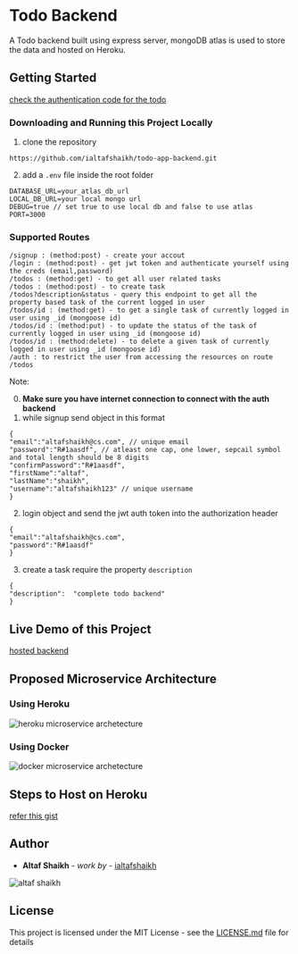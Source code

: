 
# Todo Backend

A Todo backend built using express server, mongoDB atlas is used to store the data and hosted on Heroku.

## Getting Started

[check the authentication code for the todo](https://github.com/ialtafshaikh/authentication-backend)

### Downloading and Running this Project Locally
1. clone the repository
```
https://github.com/ialtafshaikh/todo-app-backend.git
```
2. add a ``.env`` file inside the root folder
```
DATABASE_URL=your_atlas_db_url
LOCAL_DB_URL=your local mongo url
DEBUG=true // set true to use local db and false to use atlas
PORT=3000
```

### Supported Routes

```
/signup : (method:post) - create your accout
/login : (method:post) - get jwt token and authenticate yourself using the creds (email,password)
/todos : (method:get) - to get all user related tasks
/todos : (method:post) - to create task
/todos?description&status - query this endpoint to get all the property based task of the current logged in user
/todos/id : (method:get) - to get a single task of currently logged in user using _id (mongoose id)
/todos/id : (method:put) - to update the status of the task of currently logged in user using _id (mongoose id)
/todos/id : (method:delete) - to delete a given task of currently logged in user using _id (mongoose id)
/auth : to restrict the user from accessing the resources on route /todos
```
Note:

0. **Make sure you have internet connection to connect with the auth backend**
1. while signup send object in this format
```
{
"email":"altafshaikh@cs.com", // unique email
"password":"R#1aasdf", // atleast one cap, one lower, sepcail symbol and total length should be 8 digits
"confirmPassword":"R#1aasdf",
"firstName":"altaf",
"lastName":"shaikh",
"username":"altafshaikh123" // unique username
}
```
2. login object and send the jwt auth token into the authorization header
```
{
"email":"altafshaikh@cs.com",
"password":"R#1aasdf"
}
```
3. create a task require the property ``description``
```
{
"description":  "complete todo backend"
}
```


## Live Demo of this Project
[hosted backend](https://todo-rest-api-backend.herokuapp.com/)

## Proposed Microservice Architecture

### Using Heroku 
![heroku microservice archetecture](https://github.com/ialtafshaikh/static-files/raw/master/microservice/todo-microservice-node.png)

### Using Docker
![docker microservice archetecture](https://github.com/ialtafshaikh/static-files/raw/master/microservice/todo-microservice-node-docker.png)

## Steps to Host on Heroku

[refer this gist](https://gist.github.com/ialtafshaikh/8336df5d417109b12c46bd20ccda4e17)

## Author

* **Altaf Shaikh** - *work by* - [ialtafshaikh](https://github.com/ialtafshaikh)

![altaf shaikh](https://raw.githubusercontent.com/ialtafshaikh/static-files/master/coollogo_com-327551664.png)


## License

This project is licensed under the MIT License - see the [LICENSE.md](LICENSE.md) file for details
